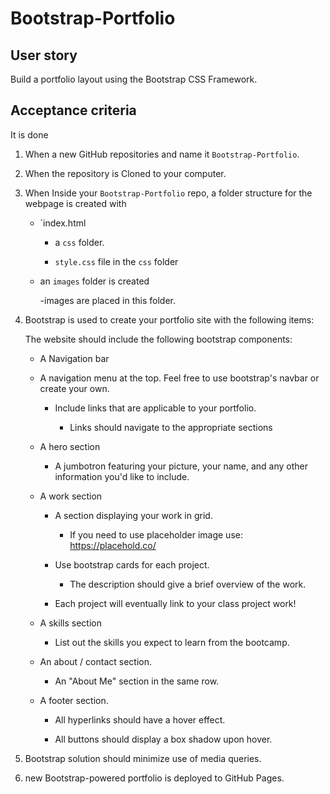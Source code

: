 # Bootstrap-Portfolio

## User story

Build a portfolio layout using the Bootstrap CSS Framework.



## Acceptance criteria

It is done 

1. When a new GitHub repositories and name it `Bootstrap-Portfolio`.

2. When the repository is Cloned to your computer.

3. When Inside your `Bootstrap-Portfolio` repo, a folder structure for the webpage is created with 

   
   - `index.html

     - a `css` folder.

     - `style.css` file in the `css` folder

   - an `images` folder is created

       -images are placed in this folder.

4. Bootstrap is used to create your portfolio site with the following items:

   The website should include the following bootstrap components:

    - A Navigation bar
    
    - A navigation menu at the top. Feel free to use bootstrap's navbar or create your own.

      - Include links that are applicable to your portfolio.
  
        - Links should navigate to the appropriate sections 

    - A hero section

        - A jumbotron featuring your picture, your name, and any other information you'd like to include.

    - A work section

      - A section displaying your work in grid. 

        - If you need to use placeholder image use: https://placehold.co/ 

      - Use bootstrap cards for each project.

        - The description should give a brief overview of the work.

      - Each project will eventually link to your class project work!

    - A skills section

      - List out the skills you expect to learn from the bootcamp.

    - An about / contact section.

      - An "About Me" section in the same row.
    
    - A footer section.

      - All hyperlinks should have a hover effect.

      - All buttons should display a box shadow upon hover.

5. Bootstrap solution should minimize use of media queries.

6. new Bootstrap-powered portfolio is deployed to GitHub Pages.